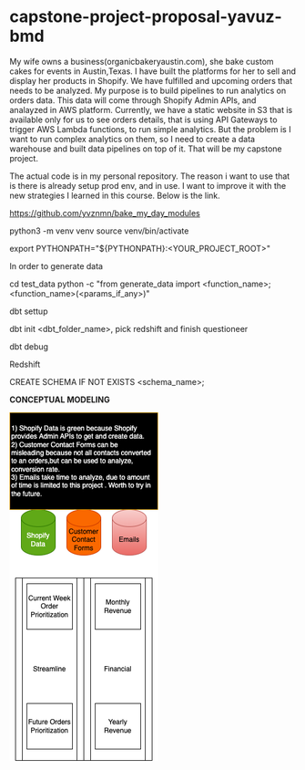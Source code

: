 # capstone-project-proposal-yavuz-bmd

My wife owns a business(organicbakeryaustin.com), she bake custom cakes for events in Austin,Texas. 
I have built the platforms for her to sell and display her products in Shopify. We have fulfilled and upcoming orders that needs to be analyzed. My purpose is to build pipelines to run analytics on orders data. This data will come through Shopify Admin APIs, and analayzed in AWS platform. Currently, we have a static website in S3 that is available only for us to see orders details, that is using API Gateways to trigger AWS Lambda functions, to run simple analytics. But the problem is I want to run complex analytics on them, so I need to create a data warehouse and built data pipelines on top of it. That will be my capstone project.

The actual code is in my personal repository. The reason i want to use that is there is already setup prod env, and in use. I want to improve it with the new strategies I learned in this course. Below is the link.

https://github.com/yvznmn/bake_my_day_modules


python3 -m venv venv
source venv/bin/activate

export PYTHONPATH="${PYTHONPATH}:<YOUR_PROJECT_ROOT>"

In order to generate data

cd test_data
python -c "from generate_data import <function_name>; <function_name>(<params_if_any>)"

dbt settup

dbt init <dbt_folder_name>, pick redshift and finish questioneer

dbt debug


Redshift

CREATE SCHEMA IF NOT EXISTS <schema_name>;


**CONCEPTUAL MODELING**

![alt text](bmd_conceptual_data_modeling.png)
